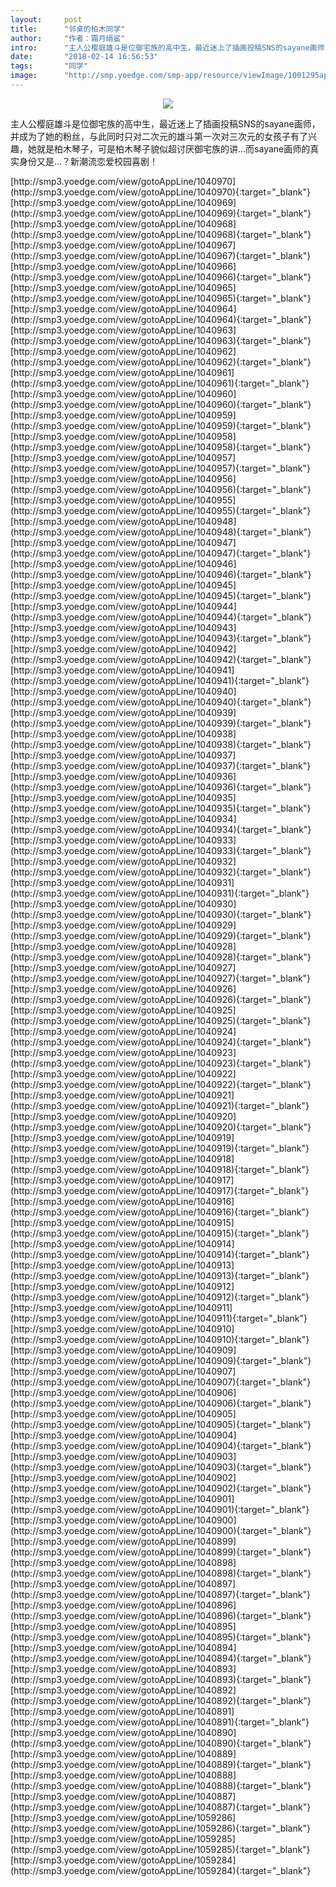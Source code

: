 ```yaml
---
layout:     post
title:      "邻桌的柏木同学"
author:     "作者：霜月绢鲨"
intro:      "主人公樱庭雄斗是位御宅族的高中生，最近迷上了插画投稿SNS的sayane画师，并成为了她的粉丝，与此同时只对二次元的雄斗第一次对三次元的女孩子有了兴趣，她就是柏木琴子，可是柏木琴子貌似超讨厌御宅族的讲…而sayane画师的真实身份又是…？新潮流恋爱校园喜剧！"
date:       "2018-02-14 16:56:53"
tags:       "同学"
image:      "http://smp.yoedge.com/smp-app/resource/viewImage/1001295appline.png"
---
```

<div style="text-align: center">
<p><img src="http://smp.yoedge.com/smp-app/resource/viewImage/1001295appline.png"/></p>
</div>
<p class="post-meta">
<span>主人公樱庭雄斗是位御宅族的高中生，最近迷上了插画投稿SNS的sayane画师，并成为了她的粉丝，与此同时只对二次元的雄斗第一次对三次元的女孩子有了兴趣，她就是柏木琴子，可是柏木琴子貌似超讨厌御宅族的讲…而sayane画师的真实身份又是…？新潮流恋爱校园喜剧！</span>
</p>
[http://smp3.yoedge.com/view/gotoAppLine/1040970](http://smp3.yoedge.com/view/gotoAppLine/1040970){:target="_blank"}
[http://smp3.yoedge.com/view/gotoAppLine/1040969](http://smp3.yoedge.com/view/gotoAppLine/1040969){:target="_blank"}
[http://smp3.yoedge.com/view/gotoAppLine/1040968](http://smp3.yoedge.com/view/gotoAppLine/1040968){:target="_blank"}
[http://smp3.yoedge.com/view/gotoAppLine/1040967](http://smp3.yoedge.com/view/gotoAppLine/1040967){:target="_blank"}
[http://smp3.yoedge.com/view/gotoAppLine/1040966](http://smp3.yoedge.com/view/gotoAppLine/1040966){:target="_blank"}
[http://smp3.yoedge.com/view/gotoAppLine/1040965](http://smp3.yoedge.com/view/gotoAppLine/1040965){:target="_blank"}
[http://smp3.yoedge.com/view/gotoAppLine/1040964](http://smp3.yoedge.com/view/gotoAppLine/1040964){:target="_blank"}
[http://smp3.yoedge.com/view/gotoAppLine/1040963](http://smp3.yoedge.com/view/gotoAppLine/1040963){:target="_blank"}
[http://smp3.yoedge.com/view/gotoAppLine/1040962](http://smp3.yoedge.com/view/gotoAppLine/1040962){:target="_blank"}
[http://smp3.yoedge.com/view/gotoAppLine/1040961](http://smp3.yoedge.com/view/gotoAppLine/1040961){:target="_blank"}
[http://smp3.yoedge.com/view/gotoAppLine/1040960](http://smp3.yoedge.com/view/gotoAppLine/1040960){:target="_blank"}
[http://smp3.yoedge.com/view/gotoAppLine/1040959](http://smp3.yoedge.com/view/gotoAppLine/1040959){:target="_blank"}
[http://smp3.yoedge.com/view/gotoAppLine/1040958](http://smp3.yoedge.com/view/gotoAppLine/1040958){:target="_blank"}
[http://smp3.yoedge.com/view/gotoAppLine/1040957](http://smp3.yoedge.com/view/gotoAppLine/1040957){:target="_blank"}
[http://smp3.yoedge.com/view/gotoAppLine/1040956](http://smp3.yoedge.com/view/gotoAppLine/1040956){:target="_blank"}
[http://smp3.yoedge.com/view/gotoAppLine/1040955](http://smp3.yoedge.com/view/gotoAppLine/1040955){:target="_blank"}
[http://smp3.yoedge.com/view/gotoAppLine/1040948](http://smp3.yoedge.com/view/gotoAppLine/1040948){:target="_blank"}
[http://smp3.yoedge.com/view/gotoAppLine/1040947](http://smp3.yoedge.com/view/gotoAppLine/1040947){:target="_blank"}
[http://smp3.yoedge.com/view/gotoAppLine/1040946](http://smp3.yoedge.com/view/gotoAppLine/1040946){:target="_blank"}
[http://smp3.yoedge.com/view/gotoAppLine/1040945](http://smp3.yoedge.com/view/gotoAppLine/1040945){:target="_blank"}
[http://smp3.yoedge.com/view/gotoAppLine/1040944](http://smp3.yoedge.com/view/gotoAppLine/1040944){:target="_blank"}
[http://smp3.yoedge.com/view/gotoAppLine/1040943](http://smp3.yoedge.com/view/gotoAppLine/1040943){:target="_blank"}
[http://smp3.yoedge.com/view/gotoAppLine/1040942](http://smp3.yoedge.com/view/gotoAppLine/1040942){:target="_blank"}
[http://smp3.yoedge.com/view/gotoAppLine/1040941](http://smp3.yoedge.com/view/gotoAppLine/1040941){:target="_blank"}
[http://smp3.yoedge.com/view/gotoAppLine/1040940](http://smp3.yoedge.com/view/gotoAppLine/1040940){:target="_blank"}
[http://smp3.yoedge.com/view/gotoAppLine/1040939](http://smp3.yoedge.com/view/gotoAppLine/1040939){:target="_blank"}
[http://smp3.yoedge.com/view/gotoAppLine/1040938](http://smp3.yoedge.com/view/gotoAppLine/1040938){:target="_blank"}
[http://smp3.yoedge.com/view/gotoAppLine/1040937](http://smp3.yoedge.com/view/gotoAppLine/1040937){:target="_blank"}
[http://smp3.yoedge.com/view/gotoAppLine/1040936](http://smp3.yoedge.com/view/gotoAppLine/1040936){:target="_blank"}
[http://smp3.yoedge.com/view/gotoAppLine/1040935](http://smp3.yoedge.com/view/gotoAppLine/1040935){:target="_blank"}
[http://smp3.yoedge.com/view/gotoAppLine/1040934](http://smp3.yoedge.com/view/gotoAppLine/1040934){:target="_blank"}
[http://smp3.yoedge.com/view/gotoAppLine/1040933](http://smp3.yoedge.com/view/gotoAppLine/1040933){:target="_blank"}
[http://smp3.yoedge.com/view/gotoAppLine/1040932](http://smp3.yoedge.com/view/gotoAppLine/1040932){:target="_blank"}
[http://smp3.yoedge.com/view/gotoAppLine/1040931](http://smp3.yoedge.com/view/gotoAppLine/1040931){:target="_blank"}
[http://smp3.yoedge.com/view/gotoAppLine/1040930](http://smp3.yoedge.com/view/gotoAppLine/1040930){:target="_blank"}
[http://smp3.yoedge.com/view/gotoAppLine/1040929](http://smp3.yoedge.com/view/gotoAppLine/1040929){:target="_blank"}
[http://smp3.yoedge.com/view/gotoAppLine/1040928](http://smp3.yoedge.com/view/gotoAppLine/1040928){:target="_blank"}
[http://smp3.yoedge.com/view/gotoAppLine/1040927](http://smp3.yoedge.com/view/gotoAppLine/1040927){:target="_blank"}
[http://smp3.yoedge.com/view/gotoAppLine/1040926](http://smp3.yoedge.com/view/gotoAppLine/1040926){:target="_blank"}
[http://smp3.yoedge.com/view/gotoAppLine/1040925](http://smp3.yoedge.com/view/gotoAppLine/1040925){:target="_blank"}
[http://smp3.yoedge.com/view/gotoAppLine/1040924](http://smp3.yoedge.com/view/gotoAppLine/1040924){:target="_blank"}
[http://smp3.yoedge.com/view/gotoAppLine/1040923](http://smp3.yoedge.com/view/gotoAppLine/1040923){:target="_blank"}
[http://smp3.yoedge.com/view/gotoAppLine/1040922](http://smp3.yoedge.com/view/gotoAppLine/1040922){:target="_blank"}
[http://smp3.yoedge.com/view/gotoAppLine/1040921](http://smp3.yoedge.com/view/gotoAppLine/1040921){:target="_blank"}
[http://smp3.yoedge.com/view/gotoAppLine/1040920](http://smp3.yoedge.com/view/gotoAppLine/1040920){:target="_blank"}
[http://smp3.yoedge.com/view/gotoAppLine/1040919](http://smp3.yoedge.com/view/gotoAppLine/1040919){:target="_blank"}
[http://smp3.yoedge.com/view/gotoAppLine/1040918](http://smp3.yoedge.com/view/gotoAppLine/1040918){:target="_blank"}
[http://smp3.yoedge.com/view/gotoAppLine/1040917](http://smp3.yoedge.com/view/gotoAppLine/1040917){:target="_blank"}
[http://smp3.yoedge.com/view/gotoAppLine/1040916](http://smp3.yoedge.com/view/gotoAppLine/1040916){:target="_blank"}
[http://smp3.yoedge.com/view/gotoAppLine/1040915](http://smp3.yoedge.com/view/gotoAppLine/1040915){:target="_blank"}
[http://smp3.yoedge.com/view/gotoAppLine/1040914](http://smp3.yoedge.com/view/gotoAppLine/1040914){:target="_blank"}
[http://smp3.yoedge.com/view/gotoAppLine/1040913](http://smp3.yoedge.com/view/gotoAppLine/1040913){:target="_blank"}
[http://smp3.yoedge.com/view/gotoAppLine/1040912](http://smp3.yoedge.com/view/gotoAppLine/1040912){:target="_blank"}
[http://smp3.yoedge.com/view/gotoAppLine/1040911](http://smp3.yoedge.com/view/gotoAppLine/1040911){:target="_blank"}
[http://smp3.yoedge.com/view/gotoAppLine/1040910](http://smp3.yoedge.com/view/gotoAppLine/1040910){:target="_blank"}
[http://smp3.yoedge.com/view/gotoAppLine/1040909](http://smp3.yoedge.com/view/gotoAppLine/1040909){:target="_blank"}
[http://smp3.yoedge.com/view/gotoAppLine/1040907](http://smp3.yoedge.com/view/gotoAppLine/1040907){:target="_blank"}
[http://smp3.yoedge.com/view/gotoAppLine/1040906](http://smp3.yoedge.com/view/gotoAppLine/1040906){:target="_blank"}
[http://smp3.yoedge.com/view/gotoAppLine/1040905](http://smp3.yoedge.com/view/gotoAppLine/1040905){:target="_blank"}
[http://smp3.yoedge.com/view/gotoAppLine/1040904](http://smp3.yoedge.com/view/gotoAppLine/1040904){:target="_blank"}
[http://smp3.yoedge.com/view/gotoAppLine/1040903](http://smp3.yoedge.com/view/gotoAppLine/1040903){:target="_blank"}
[http://smp3.yoedge.com/view/gotoAppLine/1040902](http://smp3.yoedge.com/view/gotoAppLine/1040902){:target="_blank"}
[http://smp3.yoedge.com/view/gotoAppLine/1040901](http://smp3.yoedge.com/view/gotoAppLine/1040901){:target="_blank"}
[http://smp3.yoedge.com/view/gotoAppLine/1040900](http://smp3.yoedge.com/view/gotoAppLine/1040900){:target="_blank"}
[http://smp3.yoedge.com/view/gotoAppLine/1040899](http://smp3.yoedge.com/view/gotoAppLine/1040899){:target="_blank"}
[http://smp3.yoedge.com/view/gotoAppLine/1040898](http://smp3.yoedge.com/view/gotoAppLine/1040898){:target="_blank"}
[http://smp3.yoedge.com/view/gotoAppLine/1040897](http://smp3.yoedge.com/view/gotoAppLine/1040897){:target="_blank"}
[http://smp3.yoedge.com/view/gotoAppLine/1040896](http://smp3.yoedge.com/view/gotoAppLine/1040896){:target="_blank"}
[http://smp3.yoedge.com/view/gotoAppLine/1040895](http://smp3.yoedge.com/view/gotoAppLine/1040895){:target="_blank"}
[http://smp3.yoedge.com/view/gotoAppLine/1040894](http://smp3.yoedge.com/view/gotoAppLine/1040894){:target="_blank"}
[http://smp3.yoedge.com/view/gotoAppLine/1040893](http://smp3.yoedge.com/view/gotoAppLine/1040893){:target="_blank"}
[http://smp3.yoedge.com/view/gotoAppLine/1040892](http://smp3.yoedge.com/view/gotoAppLine/1040892){:target="_blank"}
[http://smp3.yoedge.com/view/gotoAppLine/1040891](http://smp3.yoedge.com/view/gotoAppLine/1040891){:target="_blank"}
[http://smp3.yoedge.com/view/gotoAppLine/1040890](http://smp3.yoedge.com/view/gotoAppLine/1040890){:target="_blank"}
[http://smp3.yoedge.com/view/gotoAppLine/1040889](http://smp3.yoedge.com/view/gotoAppLine/1040889){:target="_blank"}
[http://smp3.yoedge.com/view/gotoAppLine/1040888](http://smp3.yoedge.com/view/gotoAppLine/1040888){:target="_blank"}
[http://smp3.yoedge.com/view/gotoAppLine/1040887](http://smp3.yoedge.com/view/gotoAppLine/1040887){:target="_blank"}
[http://smp3.yoedge.com/view/gotoAppLine/1059286](http://smp3.yoedge.com/view/gotoAppLine/1059286){:target="_blank"}
[http://smp3.yoedge.com/view/gotoAppLine/1059285](http://smp3.yoedge.com/view/gotoAppLine/1059285){:target="_blank"}
[http://smp3.yoedge.com/view/gotoAppLine/1059284](http://smp3.yoedge.com/view/gotoAppLine/1059284){:target="_blank"}


